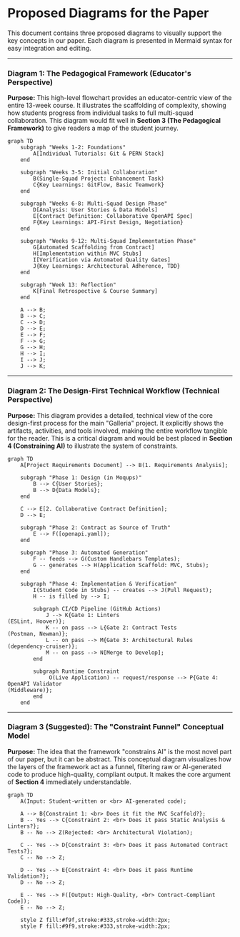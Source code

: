 # Proposed Diagrams for the Paper

This document contains three proposed diagrams to visually support the key concepts in our paper. Each diagram is presented in Mermaid syntax for easy integration and editing.

---

### **Diagram 1: The Pedagogical Framework (Educator's Perspective)**

**Purpose:** This high-level flowchart provides an educator-centric view of the entire 13-week course. It illustrates the scaffolding of complexity, showing how students progress from individual tasks to full multi-squad collaboration. This diagram would fit well in **Section 3 (The Pedagogical Framework)** to give readers a map of the student journey.

```mermaid
graph TD
    subgraph "Weeks 1-2: Foundations"
        A[Individual Tutorials: Git & PERN Stack]
    end

    subgraph "Weeks 3-5: Initial Collaboration"
        B(Single-Squad Project: Enhancement Task)
        C{Key Learnings: GitFlow, Basic Teamwork}
    end

    subgraph "Weeks 6-8: Multi-Squad Design Phase"
        D[Analysis: User Stories & Data Models]
        E[Contract Definition: Collaborative OpenAPI Spec]
        F{Key Learnings: API-First Design, Negotiation}
    end

    subgraph "Weeks 9-12: Multi-Squad Implementation Phase"
        G[Automated Scaffolding from Contract]
        H[Implementation within MVC Stubs]
        I[Verification via Automated Quality Gates]
        J{Key Learnings: Architectural Adherence, TDD}
    end

    subgraph "Week 13: Reflection"
        K[Final Retrospective & Course Summary]
    end

    A --> B;
    B --> C;
    C --> D;
    D --> E;
    E --> F;
    F --> G;
    G --> H;
    H --> I;
    I --> J;
    J --> K;
```

---

### **Diagram 2: The Design-First Technical Workflow (Technical Perspective)**

**Purpose:** This diagram provides a detailed, technical view of the core design-first process for the main "Galleria" project. It explicitly shows the artifacts, activities, and tools involved, making the entire workflow tangible for the reader. This is a critical diagram and would be best placed in **Section 4 (Constraining AI)** to illustrate the system of constraints.

```mermaid
graph TD
    A[Project Requirements Document] --> B(1. Requirements Analysis];
    
    subgraph "Phase 1: Design (in Moqups)"
        B --> C{User Stories};
        B --> D{Data Models};
    end

    C --> E[2. Collaborative Contract Definition];
    D --> E;

    subgraph "Phase 2: Contract as Source of Truth"
        E --> F([openapi.yaml]);
    end

    subgraph "Phase 3: Automated Generation"
        F -- feeds --> G(Custom Handlebars Templates);
        G -- generates --> H(Application Scaffold: MVC, Stubs);
    end

    subgraph "Phase 4: Implementation & Verification"
        I(Student Code in Stubs) -- creates --> J(Pull Request);
        H -- is filled by --> I;
        
        subgraph CI/CD Pipeline (GitHub Actions)
            J --> K{Gate 1: Linters 
(ESLint, Hoover)};
            K -- on pass --> L{Gate 2: Contract Tests 
(Postman, Newman)};
            L -- on pass --> M{Gate 3: Architectural Rules 
(dependency-cruiser)};
            M -- on pass --> N[Merge to Develop];
        end

        subgraph Runtime Constraint
             O(Live Application) -- request/response --> P{Gate 4: OpenAPI Validator 
(Middleware)};
        end
    end
```

---

### **Diagram 3 (Suggested): The "Constraint Funnel" Conceptual Model**

**Purpose:** The idea that the framework "constrains AI" is the most novel part of our paper, but it can be abstract. This conceptual diagram visualizes how the layers of the framework act as a funnel, filtering raw or AI-generated code to produce high-quality, compliant output. It makes the core argument of **Section 4** immediately understandable.

```mermaid
graph TD
    A(Input: Student-written or <br> AI-generated code);

    A --> B{Constraint 1: <br> Does it fit the MVC Scaffold?};
    B -- Yes --> C{Constraint 2: <br> Does it pass Static Analysis & Linters?};
    B -- No --> Z(Rejected: <br> Architectural Violation);
    
    C -- Yes --> D{Constraint 3: <br> Does it pass Automated Contract Tests?};
    C -- No --> Z;

    D -- Yes --> E{Constraint 4: <br> Does it pass Runtime Validation?};
    D -- No --> Z;

    E -- Yes --> F([Output: High-Quality, <br> Contract-Compliant Code]);
    E -- No --> Z;

    style Z fill:#f9f,stroke:#333,stroke-width:2px;
    style F fill:#9f9,stroke:#333,stroke-width:2px;
```
